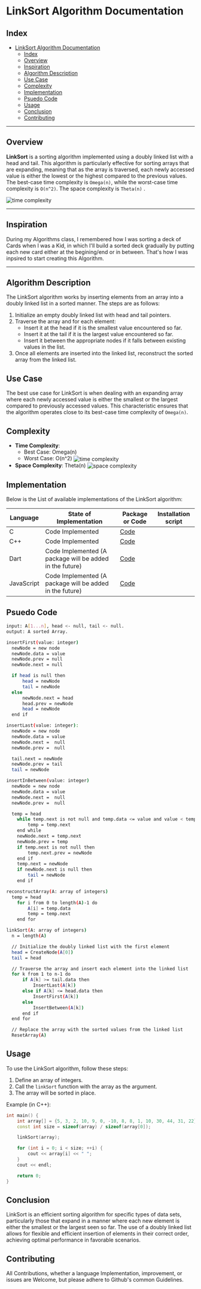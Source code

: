 # LinkSort Algorithm Documentation

## Index

- [LinkSort Algorithm Documentation](#linksort-algorithm-documentation)
  - [Index](#index)
  - [Overview](#overview)
  - [Inspiration](#inspiration)
  - [Algorithm Description](#algorithm-description)
  - [Use Case](#use-case)
  - [Complexity](#complexity)
  - [Implementation](#implementation)
  - [Psuedo Code](#psuedo-code)
  - [Usage](#usage)
  - [Conclusion](#conclusion)
  - [Contributing](#contributing)

---

## Overview

**LinkSort** is a sorting algorithm implemented using a doubly linked list with a head and tail. This algorithm is particularly effective for sorting arrays that are expanding, meaning that as the array is traversed, each newly accessed value is either the lowest or the highest compared to the previous values. The best-case time complexity is `Omega(n)`, while the worst-case time complexity is `O(n^2)`. The space complexity is `Theta(n)` .

<img align="center" alt="time complexity" src="https://raw.githubusercontent.com/Ahmad-Mtr/linksort/master/assets/linksort.gif">

---

## Inspiration

During my Algorithms class, I remembered how I was sorting a deck of Cards when I was a Kid, in which I'll build a sorted deck gradually by putting each new card either at the begining/end or in between. That's how I was inpsired to start creating this Algorithm.

---

## Algorithm Description

The LinkSort algorithm works by inserting elements from an array into a doubly linked list in a sorted manner. The steps are as follows:

1. Initialize an empty doubly linked list with head and tail pointers.
2. Traverse the array and for each element:
   - Insert it at the head if it is the smallest value encountered so far.
   - Insert it at the tail if it is the largest value encountered so far.
   - Insert it between the appropriate nodes if it falls between existing values in the list.
3. Once all elements are inserted into the linked list, reconstruct the sorted array from the linked list.

## Use Case

The best use case for LinkSort is when dealing with an expanding array where each newly accessed value is either the smallest or the largest compared to previously accessed values. This characteristic ensures that the algorithm operates close to its best-case time complexity of `Omega(n)`.

## Complexity

- **Time Complexity**:
  - Best Case: Omega(n)
  - Worst Case: O(n^2)
    <img align="center" alt="time complexity" src="https://raw.githubusercontent.com/Ahmad-Mtr/linksort/master/assets/time.png">
- **Space Complexity**: Theta(n)
  <img align="center" alt="space complexity" src="https://raw.githubusercontent.com/Ahmad-Mtr/linksort/master/assets/space.png">

## Implementation

Below is the List of available implementations of the LinkSort algorithm:

| Language   | State of Implementation                                  | Package or Code         | Installation script |
| ---------- | -------------------------------------------------------- | ----------------------- | ------------------- |
| C          | Code Implemented                                         | [Code](./linksort.c)    |                     |
| C++        | Code Implemented                                         | [Code](./linksort.cpp)  |                     |
| Dart       | Code Implemented (A package will be added in the future) | [Code](./linksort.dart) |                     |
| JavaScript | Code Implemented (A package will be added in the future) | [Code](./linksort.js)   |                     |

## Psuedo Code

```bash
input: A[1...n], head <- null, tail <- null.
output: A sorted Array.

insertFirst(value: integer)
  newNode = new node
  newNode.data = value
  newNode.prev = null
  newNode.next = null

  if head is null then
      head = newNode
      tail = newNode
  else
      newNode.next = head
      head.prev = newNode
      head = newNode
  end if

insertLast(value: integer):
  newNode = new node
  newNode.data = value
  newNode.next =  null
  newNode.prev =  null

  tail.next = newNode
  newNode.prev = tail
  tail = newNode

insertInBetween(value: integer)
  newNode = new node
  newNode.data = value
  newNode.next =  null
  newNode.prev =  null

  temp = head
    while temp.next is not null and temp.data <= value and value < temp.next.data do
        temp = temp.next
    end while
    newNode.next = temp.next
    newNode.prev = temp
    if temp.next is not null then
        temp.next.prev = newNode
    end if
    temp.next = newNode
    if newNode.next is null then
        tail = newNode
    end if

reconstructArray(A: array of integers)
  temp = head
    for i from 0 to length(A)-1 do
        A[i] = temp.data
        temp = temp.next
    end for

linkSort(A: array of integers)
  n = length(A)

  // Initialize the doubly linked list with the first element
  head = CreateNode(A[0])
  tail = head

  // Traverse the array and insert each element into the linked list
  for k from 1 to n-1 do
      if A[k] >= tail.data then
          InsertLast(A[k])
      else if A[k] <= head.data then
          InsertFirst(A[k])
      else
          InsertBetween(A[k])
      end if
  end for

  // Replace the array with the sorted values from the linked list
  ResetArray(A)

```

## Usage

To use the LinkSort algorithm, follow these steps:

1. Define an array of integers.
2. Call the `linkSort` function with the array as the argument.
3. The array will be sorted in place.

Example (in C++):

```cpp
int main() {
    int array[] = {5, 3, 2, 10, 9, 0, -10, 8, 8, 1, 10, 30, 44, 31, 22};
    const int size = sizeof(array) / sizeof(array[0]);

    linkSort(array);

    for (int i = 0; i < size; ++i) {
        cout << array[i] << " ";
    }
    cout << endl;

    return 0;
}
```

## Conclusion

LinkSort is an efficient sorting algorithm for specific types of data sets, particularly those that expand in a manner where each new element is either the smallest or the largest seen so far. The use of a doubly linked list allows for flexible and efficient insertion of elements in their correct order, achieving optimal performance in favorable scenarios.

## Contributing
All Contributions, whether a language Implementation, improvement, or issues are Welcome, but please adhere to Github's common Guidelines.